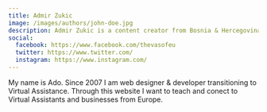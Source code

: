 ```yaml
---
title: Admir Zukic
image: /images/authors/john-doe.jpg
description: Admir Zukic is a content creator from Bosnia & Hercegovina who wants to connect with Virtual Assistants and businesses in Europe.
social:
  facebook: https://www.facebook.com/thevasofeu
  twitter: https://www.twitter.com/
  instagram: https://www.instagram.com/
---
```


My name is Ado. Since 2007 I am web designer & developer transitioning to Virtual Assistance. Through this website I want to teach and conect to Virtual Assistants and businesses from Europe.